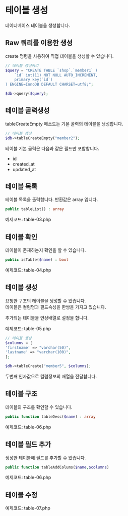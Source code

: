 # 테이블 생성
데이터베이스 테이블을 생성합니다.

## Raw 쿼리를 이용한 생성
create 명령을 사용하여 직접 테이블을 생성할 수 있습니다.

```php
// 테이블 생성쿼리
$query = "CREATE TABLE `shop`.`member1` (
    `id` int(11) NOT NULL AUTO_INCREMENT,
    primary key(`id`)
) ENGINE=InnoDB DEFAULT CHARSET=utf8;";

$db->query($query); 
```

## 테이블 골력생성

tableCreateEmpty 메소드는 기본 골력의 테이블을 생성합니다.  

```php
// 테이블 생성
$db->tableCreateEmpty("member2");
```

테이블 기본 골력은 다음과 같은 필드만 포함합니다.
* id
* created_at
* updated_at

## 테이블 목록
테이블 목록을 출력합니다. 반환값은 array 입니다.

```php
public tableList() : array
```

예제코드: table-03.php

## 테이블 확인

테이블이 존재하는지 확인을 할 수 있습니다.

```php
public isTable($name) : bool
```

예제코드: table-04.php

## 테이블 생성
요청한 구조의 테이블을 생성할 수 있습니다.  
테이블은 컬럼명과 필드속성을 한쌍을 가지고 있습니다.  

추가되는 테이블을 연상배열로 설정을 합니다.

예제코드: table-05.php

```php
// 테이블 생성
$columns = [
'firstname' => "varchar(50)",
'lastname' => "varchar(100)",
];

$db->tableCreate("member5", $columns);
```

두번째 인자값으로 컬럼정보의 배열을 전달합니다. 

## 테이블 구조
테이블의 구조를 확인할 수 있습니다.

```php
public function tableDesc($name) : array
```

예제코드: table-06.php

## 테이블 필드 추가
생성한 테이블에 필드를 추가할 수 있습니다.

```php
public function tableAddColums($name,$columns)
```

예제코드: table-06.php

## 테이블 수정

예제코드: table-07.php

